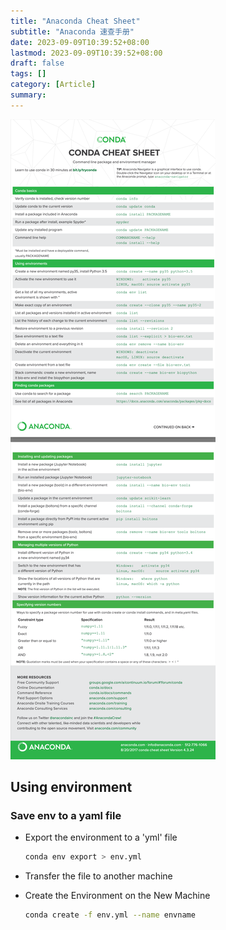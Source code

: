 ```yaml
---
title: "Anaconda Cheat Sheet"
subtitle: "Anaconda 速查手册"
date: 2023-09-09T10:39:52+08:00
lastmod: 2023-09-09T10:39:52+08:00
draft: false
tags: []
category: [Article]
summary: 
---
```


![image-20230909104618623](https://raw.githubusercontent.com/huyixi/Pics/main/uPic/image-20230909104618623.png)

## Using environment

### Save env to a yaml file

- Export the environment to a 'yml' file

  ```bash
  conda env export > env.yml
  ```

- Transfer the file to another machine

- Create the Environment on the New Machine

  ```bash
  conda create -f env.yml --name envname
  ```

  
